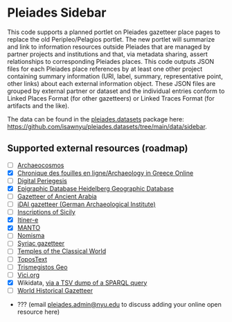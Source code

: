 # Pleiades Sidebar

This code supports a planned portlet on Pleiades gazetteer place pages to replace the old Peripleo/Pelagios portlet. The new portlet will summarize and link to information resources outside Pleiades that are managed by partner projects and institutions and that, via metadata sharing, assert relationships to corresponding Pleiades places. This code outputs JSON files for each Pleiades place references by at least one other project containing summary information (URI, label, summary, representative point, other links) about each external information object. These JSON files are grouped by external partner or dataset and the individual entries conform to Linked Places Format (for other gazetteers) or Linked Traces Format (for artifacts and the like).

The data can be found in the [pleiades.datasets](https://github.com/isawnyu/pleiades.datasets) package here: https://github.com/isawnyu/pleiades.datasets/tree/main/data/sidebar.

## Supported external resources (roadmap)

- [ ] [Archaeocosmos](http://archaeocosmos.arch.uoa.gr/)
- [x] [Chronique des fouilles en ligne/Archaeology in Greece Online](https://chronique.efa.gr)
- [ ] [Digital Periegesis](https://www.periegesis.org/en/)
- [x] [Epigraphic Database Heidelberg Geographic Database](https://edh.ub.uni-heidelberg.de/geographie/suche)
- [ ] [Gazetteer of Ancient Arabia](https://ancientarabia.huma-num.fr/gazetteer)
- [ ] [iDAI gazetteer (German Archaeological Institute)](https://gazetteer.dainst.org/)
- [ ] [Inscriptions of Sicily](http://sicily.classics.ox.ac.uk/)
- [x] [Itiner-e](https://itiner-e.org/)
- [x] [MANTO](https://www.manto-myth.org/manto)
- [ ] [Nomisma](https://nomisma.org/)
- [ ] [Syriac gazetteer](https://syriaca.org/geo/index.html)
- [ ] [Temples of the Classical World](https://romeresearchgroup.org/database-of-temples/)
- [ ] [ToposText](https://topostext.org/)
- [ ] [Trismegistos Geo](https://www.trismegistos.org/geo/)
- [ ] [Vici.org](https://vici.org)
- [x] Wikidata, [via a TSV dump of a SPARQL query](https://github.com/isawnyu/pleiades_wikidata/)
- [ ] [World Historical Gazetteer](https://whgazetteer.org/)
- ??? (email pleiades.admin@nyu.edu to discuss adding your online open resource here)
